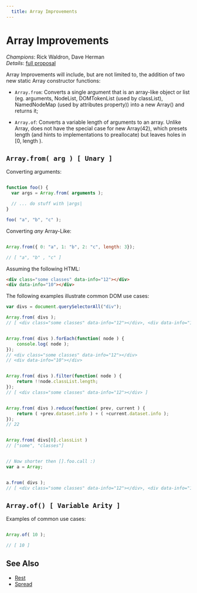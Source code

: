```yaml
---
  title: Array Improvements
---
```


# Array Improvements

*Champions*: Rick Waldron, Dave Herman<br/>
*Details*: [full proposal](details)

Array Improvements will include, but are not limited to, the addition of two new static Array constructor functions:

  * `Array.from`: Converts a single argument that is an array-like object or list (eg. arguments, NodeList, DOMTokenList (used by classList), NamedNodeMap (used by attributes property)) into a new Array() and returns it;

  * `Array.of`: Converts a variable length of arguments to an array. Unlike Array, does not have the special case for new Array(42), which presets length (and hints to implementations to preallocate) but leaves holes in [0, length ).


## `Array.from( arg ) [ Unary ]`


Converting arguments:

```javascript

function foo() {
  var args = Array.from( arguments );

  // ... do stuff with |args|
}

foo( "a", "b", "c" );

```

Converting _any_ Array-Like:

```javascript

Array.from({ 0: "a", 1: "b", 2: "c", length: 3});

// [ "a", "b" , "c" ]

```


Assuming the following HTML:

```html
<div class="some classes" data-info="12"></div>
<div data-info="10"></div>
```

The following examples illustrate common DOM use cases:

```javascript
var divs = document.querySelectorAll("div");

Array.from( divs );
// [ <div class=​"some classes" data-info=​"12">​</div>​, <div data-info=​"10">​</div>​ ]


Array.from( divs ).forEach(function( node ) {
    console.log( node );
});
// <div class=​"some classes" data-info=​"12">​</div>​
// <div data-info=​"10">​</div>​


Array.from( divs ).filter(function( node ) {
    return !!node.classList.length;
});
// [ <div class="some classes" data-info="12"></div> ]


Array.from( divs ).reduce(function( prev, current ) {
    return ( +prev.dataset.info ) + ( +current.dataset.info );
});
// 22


Array.from( divs[0].classList )
// ["some", "classes"]


// Now shorter then [].foo.call :)
var a = Array;


a.from( divs );
// [ <div class=​"some classes" data-info=​"12">​</div>​, <div data-info=​"10">​</div>​ ]
```

## `Array.of() [ Variable Arity ]`

Examples of common use cases:

```javascript

Array.of( 10 );

// [ 10 ]


```

## See Also

- [Rest](/es6/rest-parameters)
- [Spread](/es6/spread)
